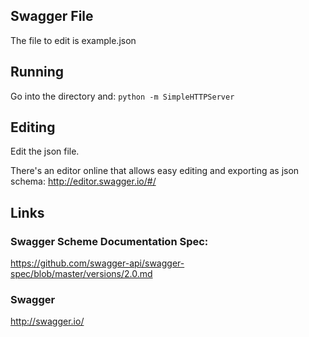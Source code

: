 ## Swagger File

The file to edit is example.json

## Running

Go into the directory and:
`python -m SimpleHTTPServer`

## Editing

Edit the json file. 

There's an editor online that allows easy editing and exporting as json schema:
http://editor.swagger.io/#/

## Links

### Swagger Scheme Documentation Spec:
https://github.com/swagger-api/swagger-spec/blob/master/versions/2.0.md

### Swagger
http://swagger.io/